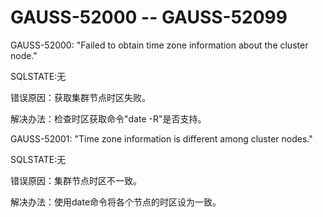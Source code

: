 # GAUSS-52000 -- GAUSS-52099

GAUSS-52000: "Failed to obtain time zone information about the cluster node."

SQLSTATE:无

错误原因：获取集群节点时区失败。

解决办法：检查时区获取命令"date -R"是否支持。

GAUSS-52001: "Time zone information is different among cluster nodes."

SQLSTATE:无

错误原因：集群节点时区不一致。

解决办法：使用date命令将各个节点的时区设为一致。

